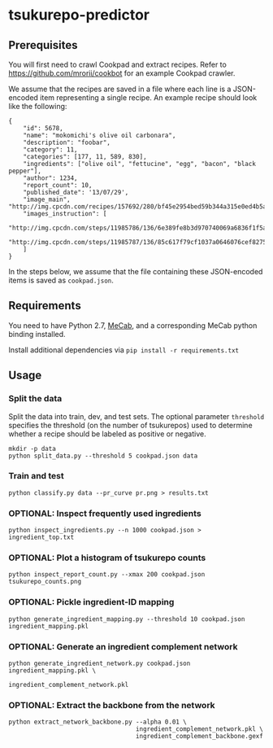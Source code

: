 # tsukurepo-predictor

## Prerequisites

You will first need to crawl Cookpad and extract recipes.
Refer to https://github.com/mrorii/cookbot for an example Cookpad crawler.

We assume that the recipes are saved in a file where each line
is a JSON-encoded item representing a single recipe.
An example recipe should look like the following:

    {
        "id": 5678,
        "name": "mokomichi's olive oil carbonara",
        "description": "foobar",
        "category": 11,
        "categories": [177, 11, 589, 830],
        "ingredients": ["olive oil", "fettucine", "egg", "bacon", "black pepper"],
        "author": 1234,
        "report_count": 10,
        "published_date": '13/07/29',
        "image_main", "http://img.cpcdn.com/recipes/157692/280/bf45e2954bed59b344a315e0ed4b5a9f.jpg",
        "images_instruction": [
            "http://img.cpcdn.com/steps/11985786/136/6e389fe8b3d970740069a6836f1f5a1e.jpg",
            "http://img.cpcdn.com/steps/11985787/136/85c617f79cf1037a0646076cef827518.jpg",
        ]
    }

In the steps below, we assume that the file containing these
JSON-encoded items is saved as `cookpad.json`.

## Requirements

You need to have Python 2.7, [MeCab](https://code.google.com/p/mecab/),
and a corresponding MeCab python binding installed.

Install additional dependencies via `pip install -r requirements.txt`

## Usage

### Split the data

Split the data into train, dev, and test sets.
The optional parameter `threshold` specifies the threshold
(on the number of tsukurepos) used to determine
whether a recipe should be labeled as positive or negative.

    mkdir -p data
    python split_data.py --threshold 5 cookpad.json data

### Train and test

    python classify.py data --pr_curve pr.png > results.txt

### OPTIONAL: Inspect frequently used ingredients

    python inspect_ingredients.py --n 1000 cookpad.json > ingredient_top.txt

### OPTIONAL: Plot a histogram of tsukurepo counts

    python inspect_report_count.py --xmax 200 cookpad.json tsukurepo_counts.png

### OPTIONAL: Pickle ingredient-ID mapping

    python generate_ingredient_mapping.py --threshold 10 cookpad.json ingredient_mapping.pkl

### OPTIONAL: Generate an ingredient complement network

    python generate_ingredient_network.py cookpad.json ingredient_mapping.pkl \
                                          ingredient_complement_network.pkl

### OPTIONAL: Extract the backbone from the network

    python extract_network_backbone.py --alpha 0.01 \
                                       ingredient_complement_network.pkl \
                                       ingredient_complement_backbone.gexf

